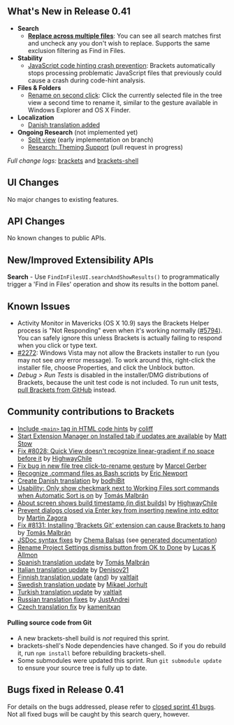 What's New in Release 0.41
--------------------------
* **Search**
    * **[Replace across multiple files](https://trello.com/c/NbNEOs4S/264-replace-across-multiple-files)**: You can see all search matches first and uncheck any you don't wish to replace. Supports the same exclusion filtering as Find in Files.
* **Stability**
    * [JavaScript code hinting crash prevention](https://github.com/brackets-cont/brackets/pull/8155): Brackets automatically stops processing problematic JavaScript files that previously could cause a crash during code-hint analysis.
* **Files & Folders**
    * [Rename on second click](https://github.com/brackets-cont/brackets/issues/1976): Click the currently selected file in the tree view a second time to rename it, similar to the gesture available in Windows Explorer and OS X Finder.
* **Localization**
    * [Danish translation added](https://github.com/brackets-cont/brackets/pull/8237)
* **Ongoing Research** (not implemented yet)
    * [Split view](https://trello.com/c/2DWV5tEX/1277-splitview-migrate-workingset-management-to-mainviewmanager) (early implementation on branch)
    * [Research: Theming Support](https://trello.com/c/LHhAcbcU/1260-c-editor-themes) (pull request in progress)

_Full change logs:_ [brackets](https://github.com/brackets-cont/brackets/compare/sprint-40...release-0.41#commits_bucket) and [brackets-shell](https://github.com/brackets-cont/brackets-shell/compare/sprint-40...sprint-41#commits_bucket)


UI Changes
----------
No major changes to existing features.

API Changes
-----------
No known changes to public APIs.

New/Improved Extensibility APIs
-------------------------------
**Search** - Use `FindInFilesUI.searchAndShowResults()` to programmatically trigger a 'Find in Files' operation and show its results in the bottom panel.

Known Issues
------------
* Activity Monitor in Mavericks (OS X 10.9) says the Brackets Helper process is "Not Responding" even when it's working normally ([#5794](https://github.com/brackets-cont/brackets/issues/5794)). You can safely ignore this unless Brackets is actually failing to respond when you click or type text.
* [#2272](https://github.com/brackets-cont/brackets/issues/2272): Windows Vista may not allow the Brackets installer to run (you may not see _any_ error message). To work around this, right-click the installer file, choose Properties, and click the Unblock button.
* _Debug > Run Tests_ is disabled in the installer/DMG distributions of Brackets, because the unit test code is not included. To run unit tests, [pull Brackets from GitHub](https://github.com/brackets-cont/brackets/wiki/How-to-Hack-on-Brackets#wiki-getcode) instead.


Community contributions to Brackets
-----------------------------------
* [Include `<main>` tag in HTML code hints](https://github.com/brackets-cont/brackets/pull/8020) by [coliff](https://github.com/coliff)
* [Start Extension Manager on Installed tab if updates are available](https://github.com/brackets-cont/brackets/pull/8058) by [Matt Stow](https://github.com/stowball)
* [Fix #8028: Quick View doesn't recognize linear-gradient if no space before it](https://github.com/brackets-cont/brackets/pull/8057) by [HighwayChile](https://github.com/HighwayChile)
* [Fix bug in new file tree click-to-rename gesture](https://github.com/brackets-cont/brackets/pull/8194) by [Marcel Gerber](https://github.com/SAPlayer)
* [Recognize .command files as Bash scripts](https://github.com/brackets-cont/brackets/pull/8129) by [Eric Newport](https://github.com/kethinov)
* [Create Danish translation](https://github.com/brackets-cont/brackets/pull/8237) by [bodhiBit](https://github.com/bodhiBit)
* [Usability: Only show checkmark next to Working Files sort commands when Automatic Sort is on](https://github.com/brackets-cont/brackets/pull/7845) by [Tomás Malbrán](https://github.com/TomMalbran)
* [About screen shows build timestamp (in dist builds)](https://github.com/brackets-cont/brackets/pull/8033) by [HighwayChile](https://github.com/HighwayChile)
* [Prevent dialogs closed via Enter key from inserting newline into editor](https://github.com/brackets-cont/brackets/pull/7493) by [Martin Zagora](https://github.com/zaggino)
* [Fix #8131: Installing 'Brackets Git' extension can cause Brackets to hang](https://github.com/brackets-cont/brackets/pull/8210) by [Tomás Malbrán](https://github.com/TomMalbran)
* [JSDoc syntax fixes](https://github.com/brackets-cont/brackets/pull/8126) by [Chema Balsas](https://github.com/jbalsas) (see [generated documentation](http://brackets.io/docs/current))
* [Rename Project Settings dismiss button from OK to Done](https://github.com/brackets-cont/brackets/pull/7508) by [Lucas K Allmon](https://github.com/LucasKA)
* [Spanish translation update](https://github.com/brackets-cont/brackets/pull/8245) by [Tomás Malbrán](https://github.com/TomMalbran)
* [Italian translation update](https://github.com/brackets-cont/brackets/pull/8061) by [Denisov21](https://github.com/Denisov21)
* [Finnish translation update](https://github.com/brackets-cont/brackets/pull/6243) ([and](https://github.com/brackets-cont/brackets/pull/8229)) by [valtlait](https://github.com/valtlait)
* [Swedish translation update](https://github.com/brackets-cont/brackets/pull/8239) by [Mikael Jorhult](https://github.com/mikaeljorhult)
* [Turkish translation update](https://github.com/brackets-cont/brackets/pull/8230) by [valtlait](https://github.com/valtlait)
* [Russian translation fixes](https://github.com/brackets-cont/brackets/pull/7998) by [JustAndrei](https://github.com/JustAndrei)
* [Czech translation fix](https://github.com/brackets-cont/brackets/pull/8035) by [kamenitxan](https://github.com/kamenitxan)


#### Pulling source code from Git
* A new brackets-shell build is _not_ required this sprint.
* brackets-shell's Node dependencies have changed. So if you do rebuild it, run `npm install` before rebuilding brackets-shell.
* Some submodules were updated this sprint. Run `git submodule update` to ensure your source tree is fully up to date.


Bugs fixed in Release 0.41
--------------------------
For details on the bugs addressed, please refer to [closed sprint 41 bugs](https://github.com/brackets-cont/brackets/issues?labels=&milestone=29&state=closed). Not all fixed bugs will be caught by this search query, however.